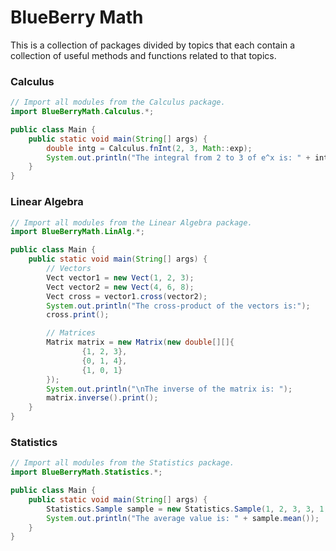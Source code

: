 # BlueBerry Math 

This is a collection of packages divided by topics that each contain a collection of useful methods and functions
 related to that topics.
 
### Calculus
```java
// Import all modules from the Calculus package.
import BlueBerryMath.Calculus.*;

public class Main {
    public static void main(String[] args) {
        double intg = Calculus.fnInt(2, 3, Math::exp);
        System.out.println("The integral from 2 to 3 of e^x is: " + intg);
    }
}
```

### Linear Algebra
```java
// Import all modules from the Linear Algebra package.
import BlueBerryMath.LinAlg.*;

public class Main {
    public static void main(String[] args) {
        // Vectors
        Vect vector1 = new Vect(1, 2, 3);
        Vect vector2 = new Vect(4, 6, 8);
        Vect cross = vector1.cross(vector2);
        System.out.println("The cross-product of the vectors is:");
        cross.print();

        // Matrices
        Matrix matrix = new Matrix(new double[][]{
                {1, 2, 3},
                {0, 1, 4},
                {1, 0, 1}
        });
        System.out.println("\nThe inverse of the matrix is: ");
        matrix.inverse().print();
    }
}
```

### Statistics
```java
// Import all modules from the Statistics package.
import BlueBerryMath.Statistics.*;

public class Main {
    public static void main(String[] args) {
        Statistics.Sample sample = new Statistics.Sample(1, 2, 3, 3, 1, 1, 3, 6, 2, 1, 4);
        System.out.println("The average value is: " + sample.mean());
    }
}
```
